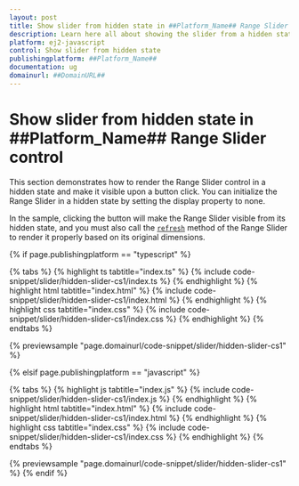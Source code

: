 ```yaml
---
layout: post
title: Show slider from hidden state in ##Platform_Name## Range Slider control | Syncfusion
description: Learn here all about showing the slider from a hidden state in the Syncfusion ##Platform_Name## Range Slider control of Syncfusion Essential JS 2 and more.
platform: ej2-javascript
control: Show slider from hidden state 
publishingplatform: ##Platform_Name##
documentation: ug
domainurl: ##DomainURL##
---
```


# Show slider from hidden state in ##Platform_Name## Range Slider control

This section demonstrates how to render the Range Slider control in a hidden state and make it visible upon a button click. You can initialize the Range Slider in a hidden state by setting the display property to none.

In the sample, clicking the button will make the Range Slider visible from its hidden state, and you must also call the [`refresh`](../../api/slider/#refresh) method of the Range Slider to render it properly based on its original dimensions.

{% if page.publishingplatform == "typescript" %}

 {% tabs %}
{% highlight ts tabtitle="index.ts" %}
{% include code-snippet/slider/hidden-slider-cs1/index.ts %}
{% endhighlight %}
{% highlight html tabtitle="index.html" %}
{% include code-snippet/slider/hidden-slider-cs1/index.html %}
{% endhighlight %}
{% highlight css tabtitle="index.css" %}
{% include code-snippet/slider/hidden-slider-cs1/index.css %}
{% endhighlight %}
{% endtabs %}
        
{% previewsample "page.domainurl/code-snippet/slider/hidden-slider-cs1" %}

{% elsif page.publishingplatform == "javascript" %}

{% tabs %}
{% highlight js tabtitle="index.js" %}
{% include code-snippet/slider/hidden-slider-cs1/index.js %}
{% endhighlight %}
{% highlight html tabtitle="index.html" %}
{% include code-snippet/slider/hidden-slider-cs1/index.html %}
{% endhighlight %}
{% highlight css tabtitle="index.css" %}
{% include code-snippet/slider/hidden-slider-cs1/index.css %}
{% endhighlight %}
{% endtabs %}

{% previewsample "page.domainurl/code-snippet/slider/hidden-slider-cs1" %}
{% endif %}